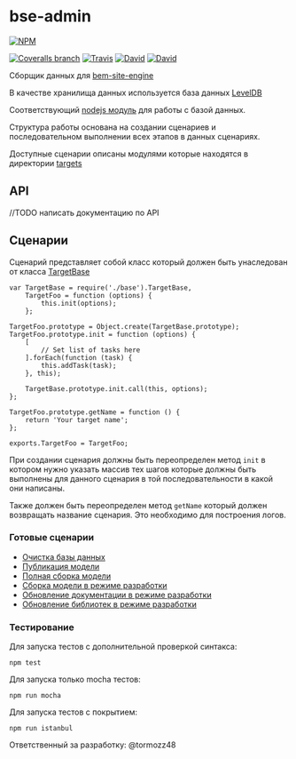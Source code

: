 bse-admin
=========

[![NPM](https://nodei.co/npm/bse-admin.png)](https://nodei.co/npm/bse-admin/)

[![Coveralls branch](https://img.shields.io/coveralls/bem-site/bse-admin/master.svg)](https://coveralls.io/r/bem-site/bse-admin?branch=master)
[![Travis](https://img.shields.io/travis/bem-site/bse-admin.svg)](https://travis-ci.org/bem-site/bse-admin)
[![David](https://img.shields.io/david/bem-site/bse-admin.svg)](https://david-dm.org/bem-site/bse-admin)
[![David](https://img.shields.io/david/dev/bem-site/bse-admin.svg)](https://david-dm.org/bem-site/bse-admin#info=devDependencies)

Сборщик данных для [bem-site-engine](https://github.com/bem/bem-site-engine)

В качестве хранилища данных используется база данных [LevelDB](http://en.wikipedia.org/wiki/LevelDB)

Соответствующий [nodejs модуль](https://github.com/rvagg/node-levelup) для работы с базой данных.

Структура работы основана на создании сценариев и последовательном выполнении всех этапов в данных сценариях.

Доступные сценарии описаны модулями которые находятся в директории [targets](./src/targets)

## API

//TODO написать документацию по API

## Сценарии

Сценарий представляет собой класс который должен быть унаследован от класса [TargetBase](./src/targets/base.js)

```
var TargetBase = require('./base').TargetBase,
    TargetFoo = function (options) {
        this.init(options);
    };

TargetFoo.prototype = Object.create(TargetBase.prototype);
TargetFoo.prototype.init = function (options) {
    [
        // Set list of tasks here
    ].forEach(function (task) {
        this.addTask(task);
    }, this);

    TargetBase.prototype.init.call(this, options);
};

TargetFoo.prototype.getName = function () {
    return 'Your target name';
};

exports.TargetFoo = TargetFoo;
```

При создании сценария должны быть переопределен метод `init` в котором нужно указать массив тех
шагов которые должны быть выполнены для данного сценария в той последовательности в какой они написаны.

Также должен быть переопределен метод `getName` который должен возвращать название сценария.
Это необходимо для построения логов.

### Готовые сценарии

* [Очистка базы данных](./docs/targets/clear-db.md)
* [Публикация модели](./docs/targets/update-model.md)
* [Полная сборка модели](./docs/targets/nodes.md)
* [Сборка модели в режиме разработки](./docs/targets/nodes-dev.md)
* [Обновление документации в режиме разработки](./docs/targets/docs-dev.md)
* [Обновление библиотек в режиме разработки](./docs/targets/libraries-dev.md)

### Тестирование

Для запуска тестов с дополнительной проверкой синтакса:
```
npm test
```

Для запуска только mocha тестов:
```
npm run mocha
```

Для запуска тестов с покрытием:
```
npm run istanbul
```

Ответственный за разработку: @tormozz48
